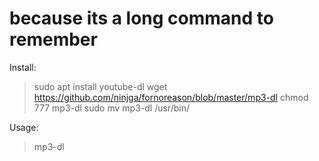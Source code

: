 # because its a long command to remember


Install:

> sudo apt install youtube-dl
> wget https://github.com/ninjga/fornoreason/blob/master/mp3-dl
> chmod 777 mp3-dl
> sudo mv mp3-dl /usr/bin/

Usage:

> mp3-dl
